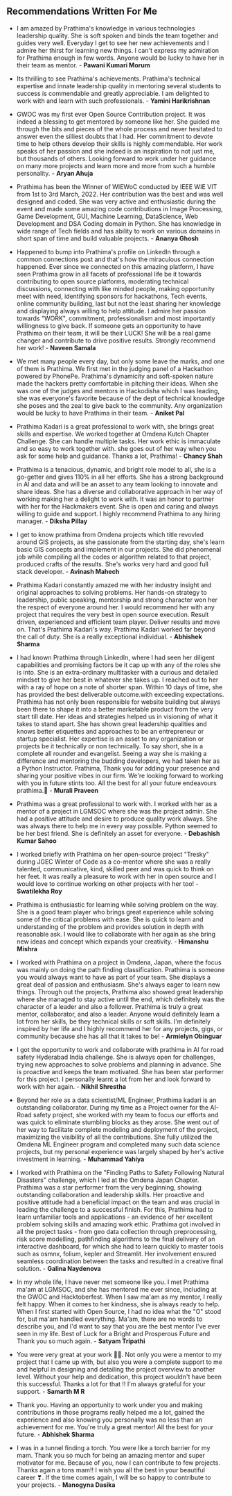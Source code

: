 ## Recommendations Written For Me

- I am amazed by Prathima's knowledge in various technologies leadership quality. She is soft spoken and binds the team together and guides very well. Everyday I get to 
see her new achievements and I admire her thirst for learning new things. I can't express my admiration for Prathima enough in few words. Anyone would be lucky to have 
her in their team as mentor. - **Pawani Kumari Morum**


- Its thrilling to see Prathima's achievements. Prathima's technical expertise and innate leadership quality in mentoring several students to success is commendable and 
greatly appreciable. I am delighted to work with and learn with such professionals. - **Yamini Harikrishnan**


- GWOC was my first ever Open Source Contribution project. It was indeed a blessing to get mentored by someone like her. She guided me through the bits and pieces of the 
whole process and never hesitated to answer even the silliest doubts that I had. Her commitment to devote time to help others develop their skills is highly commendable. 
Her work speaks of her passion and she indeed is an inspiration to not just me, but thousands of others. Looking forward to work under her guidance on many more projects 
and learn more and more from such a humble personality. - **Aryan Ahuja**


- Prathima has been the Winner of WIEWoC conducted by IEEE WIE VIT from 1st to 3rd March, 2022. Her contribution was the best and was well designed and coded. She was very 
active and enthusiastic during the event and made some amazing code contributions in Image Processing, Game Development, GUI, Machine Learning, DataScience, Web 
Development and DSA Coding domain in Python. She has knowledge in wide range of Tech fields and has ability to work on various domains in short span of time and build 
valuable projects. - **Ananya Ghosh**


- Happened to bump into Prathima's profile on LinkedIn through a common connections post and that's how the miraculous connection happened. Ever since we connected on this 
amazing platform, I have seen Prathima grow in all facets of professional life be it towards contributing to open source platforms, moderating technical discussions, 
connecting with like minded people, making opportunity meet with need, identifying sponsors for hackathons, Tech events, online community building, last but not the 
least sharing her knowledge and displaying always willing to help attitude. I admire her passion towards "WORK", commitment, professionalism and most importantly 
willingness to give back. If someone gets an opportunity to have Prathima on their team, it will be their LUCK! She will be a real game changer and contribute to drive 
positive results. Strongly recommend her work! - **Naveen Samala**


- We met many people every day, but only some leave the marks, and one of them is Prathima. We first met in the judging panel of a Hackathon powered by PhonePe. Prathima's 
dynamicity and soft-spoken nature made the hackers pretty comfortable in pitching their ideas. When she was one of the judges and mentors in Hackodisha which I was 
leading, she was everyone's favorite because of the dept of technical knowledge she poses and the zeal to give back to the community. Any organization would be lucky 
to have Prathima in their team. - **Aniket Pal**


- Prathima Kadari is a great professional to work with, she brings great skills and expertise. We worked together at Omdena Kutch Chapter Challenge. She can handle 
multiple tasks. Her work ethic is immaculate and so easy to work together with. she goes out of her way when you ask for some help and guidance.
Thanks a lot, Prathima! - **Chancy Shah**


- Prathima is a tenacious, dynamic, and bright role model to all, she is a go-getter and gives 110% in all her efforts. She has a strong background in AI and data and 
will be an asset to any team looking to innovate and share ideas. She has a diverse and collaborative approach in her way of working making her a delight to work with. 
It was an honor to partner with her for the Hackmakers event. She is open and caring and always willing to guide and support. I highly recommend Prathima to any hiring 
manager. - **Diksha Pillay**


- I get to know prathima from Omdena projects which title revovled around GIS projects, as she passionate from the starting day, she's learn basic GIS concepts and implement 
in our projects. She did phenomenal job while compiling all the codes or algorithm related to that project, produced crafts of the results. She's works very hard and good 
full stack developer. - **Avinash Mahech**


- Prathima Kadari constantly amazed me with her industry insight and original approaches to solving problems. Her hands-on strategy to leadership, public speaking, 
mentorship and strong character won her the respect of everyone around her. I would recommend her with any project that requires the very best in open source 
execution. Result driven, experienced and efficient team player. Deliver results and move on. That's Prathima Kadari's way. Prathima Kadari worked far beyond the call 
of duty. She is a really exceptional individual. - **Abhishek Sharma**


- I had known Prathima through LinkedIn, where I had seen her diligent capabilities and promising factors be it cap up with any of the roles she is into. She is an extra-ordinary multitasker with a curious and 
detailed mindset to give her best in whatever she takes up. I reached out to her with a ray of hope on a note of shorter span. Within 10 days of time, she has provided 
the best deliverable outcome.with exceeding expectations. Prathima has not only been responsible for website building but always been there to shape it into a better 
marketable product from the very start till date. Her ideas and strategies helped us in visioning of what it takes to stand apart. She has shown great leadership 
qualities and knows better etiquettes and approaches to be an entrepreneur or startup specialist. Her expertise is an asset to any organization or projects be it 
technically or non technically. To say short, she is a complete all rounder and evangelist. Seeing a way she is making a difference and mentoring the budding 
developers, we had taken her as a Python Instructor. Prathima, Thank you for adding your presence and sharing your positive vibes in our firm. We're looking forward 
to working with you in future stints too. All the best for all your future endeavours prathima.🙂 - **Murali Praveen**


- Prathima was a great professional to work with. I worked with her as a mentor of a project in LGMSOC where she was the project admin. She had a positive attitude and 
desire to produce quality work always. She was always there to help me in every way possible. Python seemed to be her best friend. She is definitely an asset for 
everyone. - **Debashish Kumar Sahoo**


- I worked briefly with Prathima on her open-source project "Tresky" during JGEC Winter of Code as a co-mentor where she was a really talented, communicative, kind, 
skilled peer and was quick to think on her feet. It was really a pleasure to work with her in open source and I would love to continue working on other projects 
with her too! - **Swatilekha Roy**


- Prathima is enthusiastic for learning while solving problem on the way. She is a good team player who brings great experience while solving some of the critical 
problems with ease. She is quick to learn and understanding of the problem and provides solution in depth with reasonable ask. I would like to collaborate with her 
again as she bring new ideas and concept which expands your creativity. - **Himanshu Mishra**


- I worked with Prathima on a project in Omdena, Japan, where the focus was mainly on doing the path finding classification. Prathima is someone you would always want 
to have as part of your team. She displays a great deal of passion and enthusiasm. She's always eager to learn new things. Through out the projects, Prathima also 
showed great leadership where she managed to stay active until the end, which definitely was the character of a leader and also a follower. Prathima is truly a great 
mentor, collaborator, and also a leader. Anyone would definitely learn a lot from her skills, be they technical skills or soft skills. I'm definitely inspired by her 
life and I highly recommend her for any projects, gigs, or community because she has all that it takes to be! - **Armielyn Obinguar**


- I got the opportunity to work and collaborate with prathima in AI for road safety Hyderabad India challenge. She is always open for challenges, trying new approaches 
to solve problems and planning in advance. She is proactive and keeps the team motivated. She has been star performer for this project. I personally learnt a lot from 
her and look forward to work with her again. - **Nikhil Shrestha**


- Beyond her role as a data scientist/ML Engineer, Prathima kadari is an outstanding collaborator. During my time as a Project owner for the AI-Road safety project, she 
worked with my team to focus our efforts and was quick to eliminate stumbling blocks as they arose. She went out of her way to facilitate complete modeling and 
deployment of the project, maximizing the visibility of all the contributions. She fully utilized the Omdena ML Engineer program and completed many such data science 
projects, but my personal experience was largely shaped by her's active investment in learning. - **Muhammad Yahiya**


- I worked with Prathima on the "Finding Paths to Safety Following Natural Disasters" challenge, which I led at the Omdena Japan Chapter. Prathima was a star performer 
from the very beginning, showing outstanding collaboration and leadership skills. Her proactive and positive attitude had a beneficial impact on the team and was 
crucial in leading the challenge to a successful finish. For this, Prathima had to learn unfamiliar tools and applications - an evidence of her excellent problem 
solving skills and amazing work ethic. Prathima got involved in all the project tasks - from geo data collection through preprocessing, risk score modelling, 
pathfinding algorithms to the final delivery of an interactive dashboard, for which she had to learn quickly to master tools such as osmnx, folium, kepler and 
Streamlit. Her involvement ensured seamless coordination between the tasks and resulted in a creative final solution. - **Galina Naydenova**


- In my whole life, I have never met someone like you. I met Prathima ma'am at LGMSOC, and she has mentored me ever since, including at the GWOC and Hacktoberfest. When 
I saw ma'am as my mentor, I really felt happy. When it comes to her kindness, she is always ready to help. When I first started with Open Source, I had no idea what 
the "O" stood for, but ma'am handled everything. Ma'am, there are no words to describe you, and I'd want to say that you are the best mentor I've ever seen in my life.
Best of Luck for a Bright and Prosperous Future and Thank you so much again. - **Satyam Tripathi**


- You were very great at your work 💯🎉. Not only you were a mentor to my project that I came up with, but also you were a complete support to me and helpful in 
designing and detailing the project overview to another level. Without your help and dedication, this project wouldn't have been this successful. Thanks a lot for 
that !! I'm always grateful for your support. - **Samarth M R**


- Thank you. Having an opportunity to work under you and making contributions in those programs really helped me a lot, gained the experience and also knowing you 
personally was no less than an achievement for me. You're truly a great mentor! All the best for your future. - **Abhishek Sharma**


- I was in a tunnel finding a torch. You were like a torch barrier for my mam. Thank you so much for being an amazing mentor and super motivator for me. Because of you, 
now I can contribute to few projects. Thanks again a tons mam!! I wish you all the best in your beautiful career ❣. If the time comes again, I will be so happy to 
contribute to your projects. - **Manogyna Dasika**

